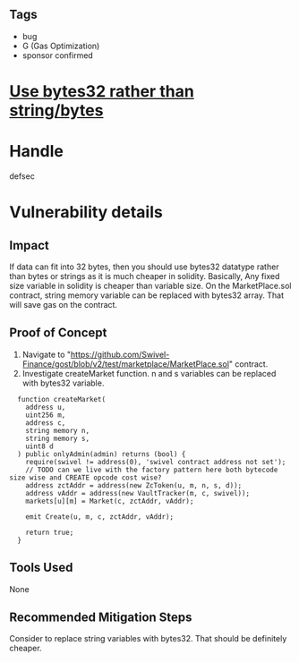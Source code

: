 ## Tags

- bug
- G (Gas Optimization)
- sponsor confirmed

# [Use bytes32 rather than string/bytes](https://github.com/code-423n4/2021-09-swivel-findings/issues/21) 

# Handle

defsec


# Vulnerability details

## Impact

If data can fit into 32 bytes, then you should use bytes32 datatype rather than bytes or strings as it is much cheaper in solidity. Basically, Any fixed size variable in solidity is cheaper than variable size. On the MarketPlace.sol contract, string memory variable can be replaced with bytes32 array. That will save gas on the contract.


## Proof of Concept

1. Navigate to "https://github.com/Swivel-Finance/gost/blob/v2/test/marketplace/MarketPlace.sol" contract.
2. Investigate createMarket function. n and s variables can be replaced with bytes32 variable.

```
  function createMarket(
    address u,
    uint256 m,
    address c,
    string memory n,
    string memory s,
    uint8 d
  ) public onlyAdmin(admin) returns (bool) {
    require(swivel != address(0), 'swivel contract address not set');
    // TODO can we live with the factory pattern here both bytecode size wise and CREATE opcode cost wise?
    address zctAddr = address(new ZcToken(u, m, n, s, d));
    address vAddr = address(new VaultTracker(m, c, swivel));
    markets[u][m] = Market(c, zctAddr, vAddr);

    emit Create(u, m, c, zctAddr, vAddr);

    return true;
  }
```

## Tools Used

None

## Recommended Mitigation Steps

Consider to replace string variables with bytes32. That should be definitely cheaper. 

